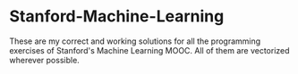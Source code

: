 # Stanford-Machine-Learning
These are my correct and working solutions for all the programming exercises of Stanford's Machine Learning MOOC. All of them are vectorized wherever possible.
